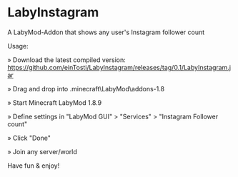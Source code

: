 # LabyInstagram
A LabyMod-Addon that shows any user's Instagram follower count

Usage:

» Download the latest compiled version: https://github.com/einTosti/LabyInstagram/releases/tag/0.1/LabyInstagram.jar

» Drag and drop into .minecraft\LabyMod\addons-1.8

» Start Minecraft LabyMod 1.8.9

» Define settings in "LabyMod GUI" > "Services" > "Instagram Follower count"

» Click "Done"

» Join any server/world


Have fun & enjoy!

